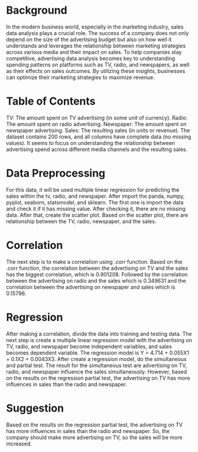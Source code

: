 # Background
In the modern business world, especially in the marketing industry, sales data analysis plays a crucial role. The success of a company does not only depend on the size of the advertising budget but also on how well it understands and leverages the relationship between marketing strategies across various media and their impact on sales. To help companies stay competitive, advertising data analysis becomes key to understanding spending patterns on platforms such as TV, radio, and newspapers, as well as their effects on sales outcomes. By utilizing these insights, businesses can optimize their marketing strategies to maximize revenue.

# Table of Contents
TV: The amount spent on TV advertising (in some unit of currency).
Radio: The amount spent on radio advertising.
Newspaper: The amount spent on newspaper advertising.
Sales: The resulting sales (in units or revenue).
The dataset contains 200 rows, and all columns have complete data (no missing values). It seems to focus on understanding the relationship between advertising spend across different media channels and the resulting sales. 

# Data Preprocessing
For this data, it will be used multiple linear regression for predicting the sales within the tv, radio, and newspaper. After import the panda, numpy, pyplot, seaborn, statsmodel, and sklearn. The first one is import the data and check it if it has missing value. After checking it, there are no missing data. After that, create the scatter plot. Based on the scatter plot, there are relationship between the TV, radio, newspaper, and the sales.

# Correlation
The next step is to make a correlation using .corr function. Based on the .corr function, the correlation between the advertising on TV and the sales has the biggest correlation, which is 0.901208. Followed by the correlation between the advertising on radio and the sales which is 0.349631 and the correlation between the advertising on newspaper and sales which is 0.15796.

# Regression
After making a correlation, divide the data into training and testing data. The next step is create a multiple linear regression model with the advertising on TV, radio, and newspaper become independent variables, and sales becomes dependent variable. The regression model is Y = 4.714 + 0.055X1 + 0.1X2 + 0.0043X3. After create a regression model, do the simultaneous and partial test. The result for the simultaneous test are advertising on TV, radio, and newspaper influence the sales simultaneously. However, based on the results on the regression partial test, the advertising on TV has more influences in sales than the radio and newspaper. 

# Suggestion
Based on the results on the regression partial test, the advertising on TV has more influences in sales than the radio and newspaper. So, the company should make more advertising on TV, so the sales will be more increased.

